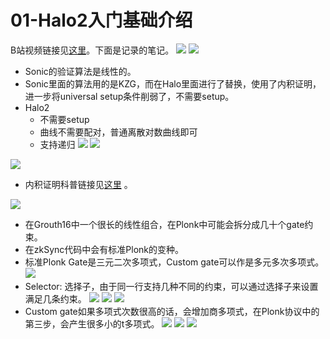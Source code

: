 # 01-Halo2入门基础介绍
B站视频链接见[这里](https://www.bilibili.com/video/BV1ML4y1M7iV/?spm_id_from=333.999.0.0&vd_source=c6586ed2410fae637f393017e00f4845)。下面是记录的笔记。
![](./img/halo2-1-1.png)
![](./img/halo2-1-2.png)
* Sonic的验证算法是线性的。
* Sonic里面的算法用的是KZG，而在Halo里面进行了替换，使用了内积证明，进一步将universal setup条件削弱了，不需要setup。
* Halo2
    * 不需要setup
    * 曲线不需要配对，普通离散对数曲线即可
    * 支持递归
![](./img/halo2-1-3.png)
![](./img/halo2-1-4.png)

![](./img/halo2-1-5.png)

* 内积证明科普链接见[这里](https://dankradfeist.de/ethereum/2021/11/18/inner-product-arguments-mandarin.html) 。

![](./img/halo2-1-6.png)
* 在Grouth16中一个很长的线性组合，在Plonk中可能会拆分成几十个gate约束。
* 在zkSync代码中会有标准Plonk的变种。
* 标准Plonk Gate是三元二次多项式，Custom gate可以作是多元多次多项式。
![](./img/halo2-1-7.png)
* Selector: 选择子，由于同一行支持几种不同的约束，可以通过选择子来设置满足几条约束。
![](./img/halo2-1-8.png)
![](./img/halo2-1-9.png)
![](./img/halo2-1-10.png)
* Custom gate如果多项式次数很高的话，会增加商多项式，在Plonk协议中的第三步，会产生很多小的t多项式。 
![](./img/halo2-1-11.png)
![](./img/halo2-1-12.png)
![](./img/halo2-1-13.png)